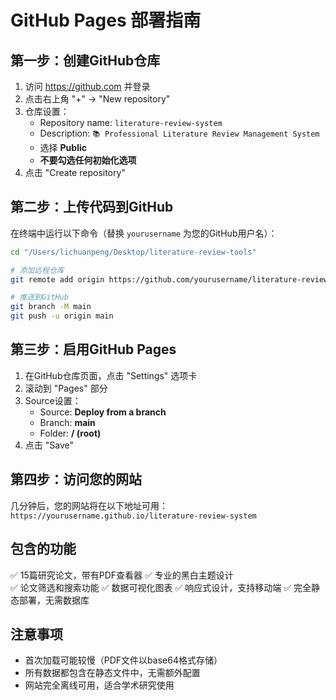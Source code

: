 # GitHub Pages 部署指南

## 第一步：创建GitHub仓库
1. 访问 https://github.com 并登录
2. 点击右上角 "+" → "New repository" 
3. 仓库设置：
   - Repository name: `literature-review-system`
   - Description: `📚 Professional Literature Review Management System`
   - 选择 **Public**
   - **不要勾选任何初始化选项**
4. 点击 "Create repository"

## 第二步：上传代码到GitHub
在终端中运行以下命令（替换 `yourusername` 为您的GitHub用户名）：

```bash
cd "/Users/lichuanpeng/Desktop/literature-review-tools"

# 添加远程仓库
git remote add origin https://github.com/yourusername/literature-review-system.git

# 推送到GitHub
git branch -M main
git push -u origin main
```

## 第三步：启用GitHub Pages
1. 在GitHub仓库页面，点击 "Settings" 选项卡
2. 滚动到 "Pages" 部分
3. Source设置：
   - Source: **Deploy from a branch**
   - Branch: **main**
   - Folder: **/ (root)**
4. 点击 "Save"

## 第四步：访问您的网站
几分钟后，您的网站将在以下地址可用：
`https://yourusername.github.io/literature-review-system`

## 包含的功能
✅ 15篇研究论文，带有PDF查看器
✅ 专业的黑白主题设计  
✅ 论文筛选和搜索功能
✅ 数据可视化图表
✅ 响应式设计，支持移动端
✅ 完全静态部署，无需数据库

## 注意事项
- 首次加载可能较慢（PDF文件以base64格式存储）
- 所有数据都包含在静态文件中，无需额外配置
- 网站完全离线可用，适合学术研究使用